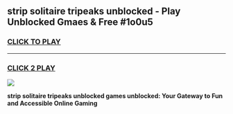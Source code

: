 
## strip solitaire tripeaks unblocked - Play Unblocked Gmaes & Free #1o0u5
<h3>
<a href="https://news.freeplayer.one?title=strip_solitaire_tripeaks_unblocked&ref=24F">CLICK TO PLAY</a></h3>
<hr>

<h3>
<a href="https://news.freeplayer.one?title=strip_solitaire_tripeaks_unblocked&ref=24F">CLICK 2 PLAY</a>
  
</h3>

<a href="https://news.freeplayer.one?title=strip_solitaire_tripeaks_unblocked&ref=24F/"><img src="https://clearcache.store/games.png"></a>


**strip solitaire tripeaks unblocked games unblocked: Your Gateway to Fun and Accessible Online Gaming**

